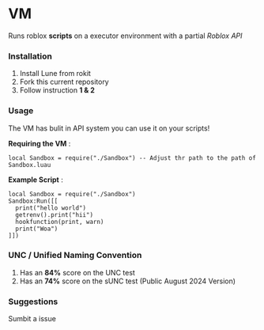 # VM
Runs roblox **scripts** on a executor environment with a partial *Roblox API*

### Installation
1. Install Lune from rokit
2. Fork this current repository
3. Follow instruction **1 & 2**

### Usage
The VM has bulit in API system you can use it on your scripts!

**Requiring the VM** :
```luau
local Sandbox = require("./Sandbox") -- Adjust thr path to the path of Sandbox.luau
```

**Example Script** :
```luau
local Sandbox = require("./Sandbox")
Sandbox:Run([[
  print("hello world")
  getrenv().print("hii")
  hookfunction(print, warn)
  print("Woa")
]])
```

### UNC / Unified Naming Convention
1. Has an **84%** score on the UNC test
2. Has an **74%** score on the sUNC test (Public August 2024 Version)

### Suggestions
Sumbit a issue
